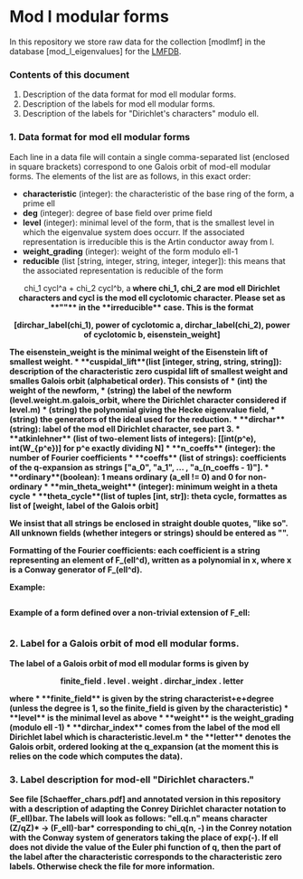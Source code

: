 # Mod l modular forms

In this repository we store raw data for the collection [modlmf] in the database [mod_l_eigenvalues] for the [LMFDB](https://github.com/LMFDB/lmfdb).


### Contents of this document
1. Description of the data format for mod ell modular forms. 
2. Description of the labels for mod ell modular forms.
3. Description of the labels for "Dirichlet's characters" modulo ell. 

### 1. Data format for mod ell modular forms

Each line in a data file will contain a single comma-separated list (enclosed in square brackets) correspond to one Galois orbit of mod-ell modular forms. The elements of the list are as follows, in this exact order:

* **characteristic** (integer): the characteristic of the base ring of the form, a prime ell
* **deg** (integer): degree of base field over prime field
* **level** (integer): minimal level of the form, that is the smallest level in which the eigenvalue system does occurr. If the associated representation is irreducible this is the Artin conductor away from l.
* **weight_grading** (integer): weight of the form modulo ell-1
* **reducible** (list [string, integer, string, integer, integer]): this means that the associated representation is reducible of the form 
<p align="center">
chi_1 cycl^a + chi_2 cycl^b,                  a<b
</p>
where chi_1, chi_2 are mod ell Dirichlet characters and cycl is the mod ell cyclotomic character. Please set as **""** in the **irreducible** case. This is the format
<p align="center">
[dirchar_label(chi_1), power of cyclotomic a, dirchar_label(chi_2), power of cyclotomic b, eisenstein_weight] 
</p>
The eisenstein_weight is the minimal weight of the Eisenstein lift of smallest weight.
* **cuspidal_lift**(list [integer, string, string, string]): description of the characteristic zero cuspidal lift of smallest weight and smalles Galois orbit (alphabetical order). This consists of 
    * (int) the weight of the newform, 
    * (string) the label of the newform (level.weight.m.galois_orbit, where the Dirichlet character considered if level.m)
    * (string) the polynomial giving the Hecke eigenvalue field, 
    * (string) the generators of the ideal used for the reduction.
* **dirchar** (string): label of the mod ell Dirichlet character, see part 3. 
* **atkinlehner** (list of two-element lists of integers): [[int(p^e), int(W_{p^e})] for p^e exactly dividing N] 
* **n_coeffs** (integer): the number of Fourier coefficients
* **coeffs** (list of strings): coefficients of the q-expansion as strings ["a_0", "a_1", ... , "a_(n_coeffs - 1)"].
* **ordinary**(boolean): 1 means ordinary (a_ell != 0) and 0 for non-ordinary
* **min_theta_weight** (integer): minimum weight in a theta cycle
* **theta_cycle**(list of tuples [int, str]): theta cycle, formattes as list of [weight, label of the Galois orbit]

We insist that all strings be enclosed in straight double quotes, "like so". 
All unknown fields (whether integers or strings) should be entered as "".

Formatting of the Fourier coefficients: each coefficient is a string representing an element of F_(ell^d), written as a polynomial in x, where x is a Conway generator of F_(ell^d).

Example:  
```

```

Example of a form defined over a non-trivial extension of F_ell: 
```

```

### 2. Label for a Galois orbit of mod ell modular forms. 

The label of a Galois orbit of mod ell modular forms is given by

<p align="center" ><b>
finite_field . level . weight . dirchar_index . letter
</b></p>  
where 
* **finite_field** is given by the string characterist+e+degree (unless the degree is 1, so the finite_field is given by the characteristic)
* **level** is the minimal level as above
* **weight** is the weight_grading (modulo ell -1)
* **dirchar_index** comes from the label of the mod ell Dirichlet label which is characteristic.level.m
* the **letter** denotes the Galois orbit, ordered looking at the q_expansion (at the moment this is relies on the code which computes the data).


### 3. Label description for mod-ell "Dirichlet characters." 

See file [Schaeffer_chars.pdf] and annotated version in this repository with a description of adapting the Conrey Dirichlet character notation to (F_ell)bar. 
The labels will look as follows: "ell.q.n" means character (Z/qZ)* -> (F_ell)-bar* corresponding to chi_q(n, -) in the Conrey notation with the Conway system of generators taking the place of exp(-). If ell does not divide the value of the Euler phi function of q, then the part of the label after the characteristic corresponds to the characteristic zero labels. Otherwise check the file for more information.


